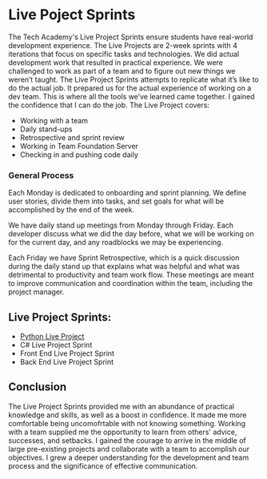 # Live Poject Sprints

The Tech Academy's Live Project Sprints ensure students have real-world development experience. The Live Projects are 2-week sprints with 4 iterations that focus on specific tasks and technologies. We did actual development work that resulted in practical experience. We were challenged to work as part of a team and to figure out new things we weren’t taught. The Live Project Sprints attempts to replicate what it’s like to do the actual job. It prepared us for the actual experience of working on a dev team. This is where all the tools we’ve learned came together. I gained the confidence that I can do the job. The Live Project covers:

- Working with a team
- Daily stand-ups
- Retrospective and sprint review
- Working in Team Foundation Server
- Checking in and pushing code daily

### General Process

Each Monday is dedicated to onboarding and sprint planning. We define user stories, divide them into tasks, and set goals for what will be accomplished by the end of the week.

We have daily stand up meetings from Monday through Friday. Each developer discuss what we did the day before, what we will be working on for the current day, and any roadblocks we may be experiencing.

Each Friday we have Sprint Retrospective, which is a quick discussion during the daily stand up that explains what was helpful and what was detrimental to productivity and team work flow. These meetings are meant to improve communication and coordination within the team, including the project manager.

## Live Project Sprints:
- <a href="#python">Python Live Project</a>
- C# Live Project Sprint
- Front End Live Project Sprint
- Back End Live Project Sprint

## Conclusion

The Live Project Sprints provided me with an abundance of practical knowledge and skills, as well as a boost in confidence. It made me more comfortable being uncomofrtable with not knowing something. Working with a team supplied me the opportunity to learn from others' advice, successes, and setbacks. I gained the courage to arrive in the middle of large pre-existing projects and collaborate with a team to accomplish our objectives. I grew a deeper understanding for the development and team process and the significance of effective communication.
